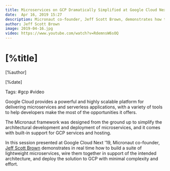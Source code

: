 ```yaml
---
title: Microservices on GCP Dramatically Simplified at Google Cloud Next '19
date:  Apr 16, 2019 15:27
description: Micronaut co-founder, Jeff Scott Brown, demonstrates how to use Micronaut to build a simple suite of microservices and deploy them to GCP with minimal complexity and effort.
author: Jeff Scott Brown
image: 2019-04-16.jpg
video: https://www.youtube.com/watch?v=RdemnsW6sOQ
---
```


# [%title]

[%author]

[%date] 

Tags:  #gcp #video

Google Cloud provides a powerful and highly scalable platform for delivering microservices and serverless applications, with a variety of tools to help developers make the most of the opportunities it offers. 

The Micronaut framework was designed from the ground up to simplify the architectural development and deployment of microservices, and it comes with built-in support for GCP services and hosting. 

In this session presented at Google Cloud Next '19, Micronaut co-founder, [Jeff Scott Brown](https://objectcomputing.com/products/2gm-team#brown) demonstrates in real time how to build a suite of lightweight microservices, wire them together in support of the intended architecture, and deploy the solution to GCP with minimal complexity and effort.

